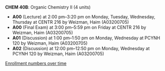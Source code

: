 **CHEM 40B**: Organic Chemistry II (4 units)

- **A00** (Lecture) at 2:00 pm–3:20 pm on Monday, Tuesday, Wednesday, Thursday at CENTR 216 by Weizman, Haim (A03200705)
- **A00** (Final Exam) at 3:00 pm–5:59 pm on Friday at CENTR 216 by Weizman, Haim (A03200705)
- **A01** (Discussion) at 1:00 pm–1:50 pm on Monday, Wednesday at PCYNH 120 by Weizman, Haim (A03200705)
- **A02** (Discussion) at 12:00 pm–12:50 pm on Monday, Wednesday at PCYNH 120 by Weizman, Haim (A03200705)

[Enrollment numbers over time](./CHEM40B.tsv)
